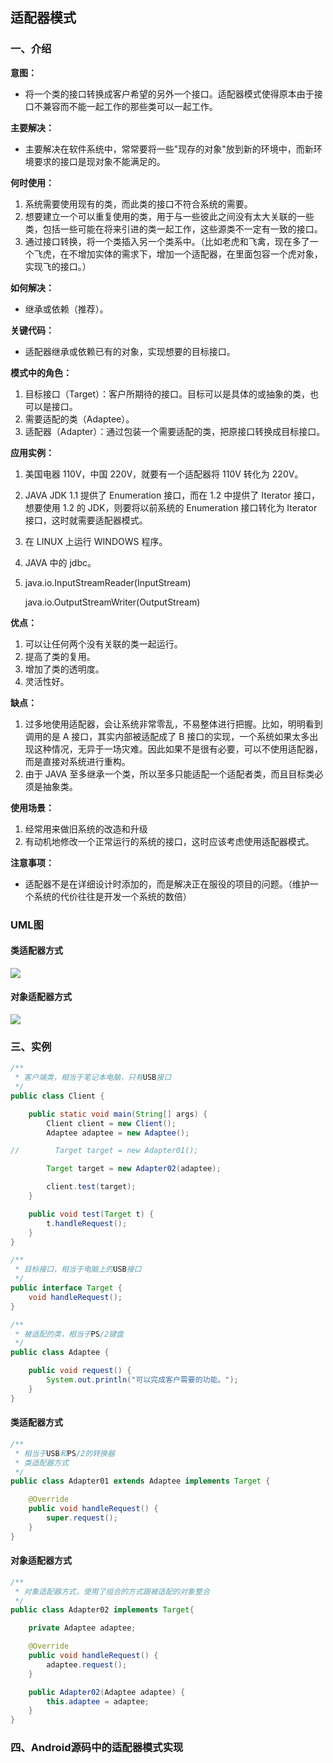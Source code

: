 ## 适配器模式

### 一、介绍

**意图：**

- 将一个类的接口转换成客户希望的另外一个接口。适配器模式使得原本由于接口不兼容而不能一起工作的那些类可以一起工作。

**主要解决：**

- 主要解决在软件系统中，常常要将一些"现存的对象"放到新的环境中，而新环境要求的接口是现对象不能满足的。

**何时使用：** 

1. 系统需要使用现有的类，而此类的接口不符合系统的需要。 
2. 想要建立一个可以重复使用的类，用于与一些彼此之间没有太大关联的一些类，包括一些可能在将来引进的类一起工作，这些源类不一定有一致的接口。 
3. 通过接口转换，将一个类插入另一个类系中。（比如老虎和飞禽，现在多了一个飞虎，在不增加实体的需求下，增加一个适配器，在里面包容一个虎对象，实现飞的接口。）

**如何解决：**

- 继承或依赖（推荐）。

**关键代码：**

- 适配器继承或依赖已有的对象，实现想要的目标接口。

**模式中的角色：**

1. 目标接口（Target）：客户所期待的接口。目标可以是具体的或抽象的类，也可以是接口。
2. 需要适配的类（Adaptee）。
3. 适配器（Adapter）：通过包装一个需要适配的类，把原接口转换成目标接口。

**应用实例：** 

1. 美国电器 110V，中国 220V，就要有一个适配器将 110V 转化为 220V。 

2. JAVA JDK 1.1 提供了 Enumeration 接口，而在 1.2 中提供了 Iterator 接口，想要使用 1.2 的 JDK，则要将以前系统的 Enumeration 接口转化为 Iterator 接口，这时就需要适配器模式。

3. 在 LINUX 上运行 WINDOWS 程序。 

4. JAVA 中的 jdbc。

5. java.io.InputStreamReader(InputStream)

   java.io.OutputStreamWriter(OutputStream)

**优点：** 

1. 可以让任何两个没有关联的类一起运行。 
2. 提高了类的复用。 
3. 增加了类的透明度。 
4. 灵活性好。

**缺点：** 

1. 过多地使用适配器，会让系统非常零乱，不易整体进行把握。比如，明明看到调用的是 A 接口，其实内部被适配成了 B 接口的实现，一个系统如果太多出现这种情况，无异于一场灾难。因此如果不是很有必要，可以不使用适配器，而是直接对系统进行重构。 
2. 由于 JAVA 至多继承一个类，所以至多只能适配一个适配者类，而且目标类必须是抽象类。

**使用场景：**

1. 经常用来做旧系统的改造和升级
2. 有动机地修改一个正常运行的系统的接口，这时应该考虑使用适配器模式。

**注意事项：**

- 适配器不是在详细设计时添加的，而是解决正在服役的项目的问题。（维护一个系统的代价往往是开发一个系统的数倍）

### UML图

#### 类适配器方式

![](https://i.imgur.com/8tLX7b8.png)

#### 对象适配器方式

![](https://i.imgur.com/SLpQJht.png)

### 三、实例

```java
/**
 * 客户端类，相当于笔记本电脑，只有USB接口
 */
public class Client {

    public static void main(String[] args) {
        Client client = new Client();
        Adaptee adaptee = new Adaptee();

//        Target target = new Adapter01();

        Target target = new Adapter02(adaptee);

        client.test(target);
    }

    public void test(Target t) {
        t.handleRequest();
    }
}
```

```java
/**
 * 目标接口，相当于电脑上的USB接口
 */
public interface Target {
    void handleRequest();
}
```

```java
/**
 * 被适配的类，相当于PS/2键盘
 */
public class Adaptee {

    public void request() {
        System.out.println("可以完成客户需要的功能。");
    }
}
```

#### 类适配器方式

```java
/**
 * 相当于USB和PS/2的转换器
 * 类适配器方式
 */
public class Adapter01 extends Adaptee implements Target {

    @Override
    public void handleRequest() {
        super.request();
    }
}
```

#### 对象适配器方式

```java
/**
 * 对象适配器方式，使用了组合的方式跟被适配的对象整合
 */
public class Adapter02 implements Target{

    private Adaptee adaptee;

    @Override
    public void handleRequest() {
        adaptee.request();
    }

    public Adapter02(Adaptee adaptee) {
        this.adaptee = adaptee;
    }
}
```

### 四、Android源码中的适配器模式实现